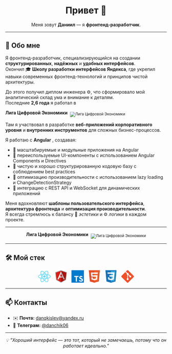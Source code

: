 <h1 align="center">Привет 👋</h1>
<p align="center">
  Меня зовут <b>Даниил</b> — я <b>фронтенд-разработчик</b>.
</p>

<hr>

<h2>💬 Обо мне</h2>

<p>
Я фронтенд-разработчик, специализирующийся на создании <b>структурированных</b>, <b>надёжных</b> и <b>удобных интерфейсов</b>.<br>
Окончил 🎓 <b>Школу разработки интерфейсов Яндекса</b>, где укрепил навыки современных фронтенд-технологий и принципов чистой архитектуры.
</p>

<p>
До этого получил диплом инженера ⚙️, что сформировало мой аналитический склад ума и внимание к деталям.<br>
Последние <b>2,6 года</b> я работал в
</p>

<!-- ПЕРВАЯ ССЫЛКА С ЛОГО СПРАВА -->

<p>
  <a href="https://www.digitalleague.ru" target="_blank" rel="noopener noreferrer"
     style="text-decoration: none; color: inherit; vertical-align: middle;">
    <b>Лига Цифровой Экономики</b>
    &nbsp;<sub><img src="https://habrastorage.org/getpro/moikrug/uploads/company/100/006/110/9/logo/medium_4b1847597971937b79d3dca60344cd69.jpeg"
             width="24" height="24" style="vertical-align: middle;" alt="Лига Цифровой Экономики" /><sub>
  </a>
</p>





<p>
Там я участвовал в разработке <b>веб-приложений корпоративного уровня</b> и <b>внутренних инструментов</b> для сложных бизнес-процессов.
</p>

<p>
Я работаю с <b>Angular</b> , создавая:
</p>
<ul>
  <li>🔹 масштабируемые и модульные приложения на Angular</li>
  <li>🔹 переиспользуемые UI-компоненты с использованием Angular Components и Directives</li>
  <li>🔹 чистую и хорошо структурированную кодовую базу с соблюдением best practices</li>
  <li>🔹 оптимизацию производительности с использованием lazy loading и ChangeDetectionStrategy</li>
  <li>🔹 интеграцию с REST API и WebSocket для динамических приложений</li>
</ul>

<p>
Меня вдохновляют <b>шаблоны пользовательского интерфейса</b>, <b>архитектура фронтенда</b> и <b>оптимизация производительности</b>.<br>
Я всегда стремлюсь к балансу 🎨 <i>эстетики</i> и ⚙️ <i>логики</i> в каждом проекте.
</p>

<hr>

<!-- ВТОРАЯ ССЫЛКА С ЛОГО СПРАВА ПО ЦЕНТРУ -->
<p align="center">
  <a href="https://www.digitalleague.ru" target="_blank" rel="noopener noreferrer"
     style="text-decoration: none; color: inherit; vertical-align: middle;">
    <b>Лига Цифровой Экономики</b>
    &nbsp;<sub><img src="https://habrastorage.org/getpro/moikrug/uploads/company/100/006/110/9/logo/medium_4b1847597971937b79d3dca60344cd69.jpeg"
             width="24" height="24" style="vertical-align: middle;" alt="Лига Цифровой Экономики" /><sub>
  </a>
</p>

<hr>

<h2>🛠 Мой стек</h2>

<p align="center">
  <img src="https://raw.githubusercontent.com/devicons/devicon/master/icons/react/react-original.svg" alt="React" width="40" height="40" />
  &nbsp;
  <img src="https://raw.githubusercontent.com/devicons/devicon/master/icons/angularjs/angularjs-original.svg" alt="Angular" width="40" height="40" />
  &nbsp;
  <img src="https://raw.githubusercontent.com/devicons/devicon/master/icons/typescript/typescript-original.svg" alt="TypeScript" width="40" height="40" />
  &nbsp;
  <img src="https://raw.githubusercontent.com/devicons/devicon/master/icons/html5/html5-original.svg" alt="HTML" width="40" height="40" />
  &nbsp;
  <img src="https://raw.githubusercontent.com/devicons/devicon/master/icons/css3/css3-original.svg" alt="CSS" width="40" height="40" />
  &nbsp;
  <img src="https://raw.githubusercontent.com/devicons/devicon/master/icons/git/git-original.svg" alt="Git" width="40" height="40"/>
</p>

<hr>

<h2>📫 Контакты</h2>
<ul>
  <li>✉️ <b>Почта:</b> <a href="mailto:danqkislev@yandex.ru">danqkislev@yandex.ru</a></li>
  <li>💬 <b>Телеграм:</b> <a href="https://t.me/danchik06">@danchik06</a></li>
</ul>

<hr>

<p align="center">
  <i>💡 "Хороший интерфейс — это тот, который не замечаешь, потому что он работает идеально."</i>
</p>
